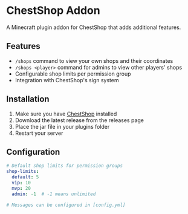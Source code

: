 # ChestShop Addon

A Minecraft plugin addon for ChestShop that adds additional features.

## Features

- `/shops` command to view your own shops and their coordinates
- `/shops <player>` command for admins to view other players' shops
- Configurable shop limits per permission group
- Integration with ChestShop's sign system

## Installation

1. Make sure you have [ChestShop](https://www.spigotmc.org/resources/chestshop.51856/) installed
2. Download the latest release from the releases page
3. Place the jar file in your plugins folder
4. Restart your server

## Configuration

```yaml
# Default shop limits for permission groups
shop-limits:
  default: 5
  vip: 10
  mvp: 20
  admin: -1  # -1 means unlimited

# Messages can be configured in [config.yml]